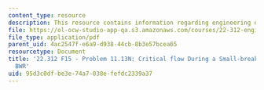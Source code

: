```yaml
---
content_type: resource
description: This resource contains information regarding engineering of nuclear reactors.
file: https://ol-ocw-studio-app-qa.s3.amazonaws.com/courses/22-312-engineering-of-nuclear-reactors-fall-2015/95d3c0dfbe3e74a7038efefdc2339a37_MIT22_312F15_prob_11-13N.pdf
file_type: application/pdf
parent_uid: 4ac2547f-e6a9-d938-44cb-8b3e57bcea65
resourcetype: Document
title: '22.312 F15 - Problem 11.13N: Critical flow During a Small-break LOCA in a
  BWR'
uid: 95d3c0df-be3e-74a7-038e-fefdc2339a37
---
```

